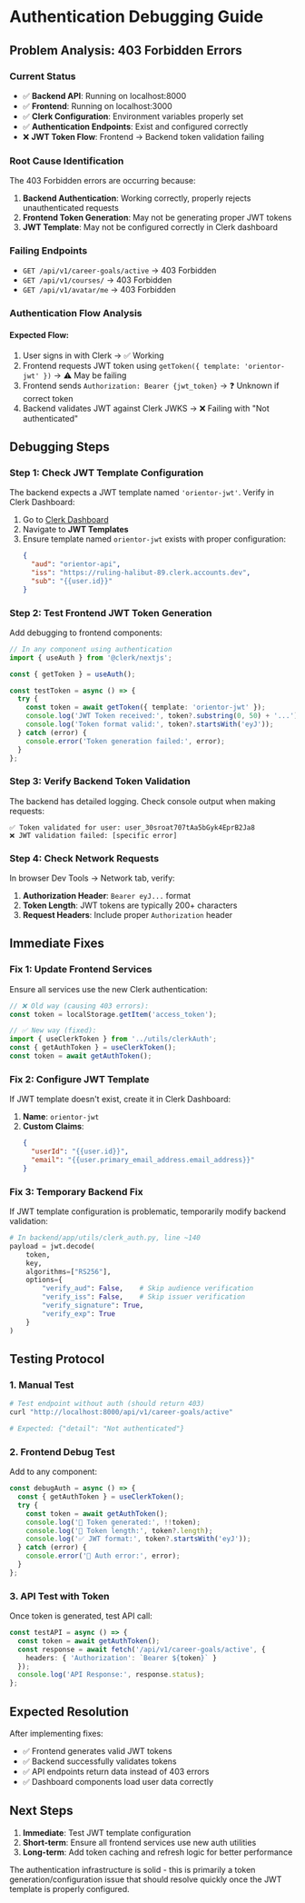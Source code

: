# Authentication Debugging Guide

## Problem Analysis: 403 Forbidden Errors

### Current Status
- ✅ **Backend API**: Running on localhost:8000
- ✅ **Frontend**: Running on localhost:3000  
- ✅ **Clerk Configuration**: Environment variables properly set
- ✅ **Authentication Endpoints**: Exist and configured correctly
- ❌ **JWT Token Flow**: Frontend → Backend token validation failing

### Root Cause Identification

The 403 Forbidden errors are occurring because:

1. **Backend Authentication**: Working correctly, properly rejects unauthenticated requests
2. **Frontend Token Generation**: May not be generating proper JWT tokens
3. **JWT Template**: May not be configured correctly in Clerk dashboard

### Failing Endpoints
- `GET /api/v1/career-goals/active` → 403 Forbidden  
- `GET /api/v1/courses/` → 403 Forbidden
- `GET /api/v1/avatar/me` → 403 Forbidden

### Authentication Flow Analysis

#### Expected Flow:
1. User signs in with Clerk → ✅ Working
2. Frontend requests JWT token using `getToken({ template: 'orientor-jwt' })` → ⚠️ May be failing
3. Frontend sends `Authorization: Bearer {jwt_token}` → ❓ Unknown if correct token
4. Backend validates JWT against Clerk JWKS → ❌ Failing with "Not authenticated"

## Debugging Steps

### Step 1: Check JWT Template Configuration

The backend expects a JWT template named `'orientor-jwt'`. Verify in Clerk Dashboard:

1. Go to [Clerk Dashboard](https://dashboard.clerk.com)  
2. Navigate to **JWT Templates**
3. Ensure template named `orientor-jwt` exists with proper configuration:
   ```json
   {
     "aud": "orientor-api",
     "iss": "https://ruling-halibut-89.clerk.accounts.dev",
     "sub": "{{user.id}}"
   }
   ```

### Step 2: Test Frontend JWT Token Generation

Add debugging to frontend components:

```typescript
// In any component using authentication
import { useAuth } from '@clerk/nextjs';

const { getToken } = useAuth();

const testToken = async () => {
  try {
    const token = await getToken({ template: 'orientor-jwt' });
    console.log('JWT Token received:', token?.substring(0, 50) + '...');
    console.log('Token format valid:', token?.startsWith('eyJ'));
  } catch (error) {
    console.error('Token generation failed:', error);
  }
};
```

### Step 3: Verify Backend Token Validation

The backend has detailed logging. Check console output when making requests:

```
✅ Token validated for user: user_30sroat707tAa5bGyk4EprB2Ja8
❌ JWT validation failed: [specific error]
```

### Step 4: Check Network Requests

In browser Dev Tools → Network tab, verify:

1. **Authorization Header**: `Bearer eyJ...` format
2. **Token Length**: JWT tokens are typically 200+ characters
3. **Request Headers**: Include proper `Authorization` header

## Immediate Fixes

### Fix 1: Update Frontend Services

Ensure all services use the new Clerk authentication:

```typescript
// ❌ Old way (causing 403 errors):
const token = localStorage.getItem('access_token');

// ✅ New way (fixed):
import { useClerkToken } from '../utils/clerkAuth';
const { getAuthToken } = useClerkToken();
const token = await getAuthToken();
```

### Fix 2: Configure JWT Template

If JWT template doesn't exist, create it in Clerk Dashboard:

1. **Name**: `orientor-jwt`
2. **Custom Claims**:
   ```json
   {
     "userId": "{{user.id}}",
     "email": "{{user.primary_email_address.email_address}}"
   }
   ```

### Fix 3: Temporary Backend Fix

If JWT template configuration is problematic, temporarily modify backend validation:

```python
# In backend/app/utils/clerk_auth.py, line ~140
payload = jwt.decode(
    token,
    key,
    algorithms=["RS256"],
    options={
        "verify_aud": False,    # Skip audience verification  
        "verify_iss": False,    # Skip issuer verification
        "verify_signature": True,
        "verify_exp": True
    }
)
```

## Testing Protocol

### 1. Manual Test
```bash
# Test endpoint without auth (should return 403)
curl "http://localhost:8000/api/v1/career-goals/active"

# Expected: {"detail": "Not authenticated"}
```

### 2. Frontend Debug Test
Add to any component:
```typescript
const debugAuth = async () => {
  const { getAuthToken } = useClerkToken();
  try {
    const token = await getAuthToken();
    console.log('🔑 Token generated:', !!token);
    console.log('📏 Token length:', token?.length);
    console.log('✅ JWT format:', token?.startsWith('eyJ'));
  } catch (error) {
    console.error('🚨 Auth error:', error);
  }
};
```

### 3. API Test with Token
Once token is generated, test API call:
```typescript
const testAPI = async () => {
  const token = await getAuthToken();
  const response = await fetch('/api/v1/career-goals/active', {
    headers: { 'Authorization': `Bearer ${token}` }
  });
  console.log('API Response:', response.status);
};
```

## Expected Resolution

After implementing fixes:
- ✅ Frontend generates valid JWT tokens
- ✅ Backend successfully validates tokens
- ✅ API endpoints return data instead of 403 errors
- ✅ Dashboard components load user data correctly

## Next Steps

1. **Immediate**: Test JWT template configuration
2. **Short-term**: Ensure all frontend services use new auth utilities  
3. **Long-term**: Add token caching and refresh logic for better performance

The authentication infrastructure is solid - this is primarily a token generation/configuration issue that should resolve quickly once the JWT template is properly configured.